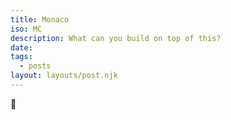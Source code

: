 ```yaml
---
title: Monaco
iso: MC
description: What can you build on top of this?
date: 
tags:
  - posts
layout: layouts/post.njk
---
```



🚀
